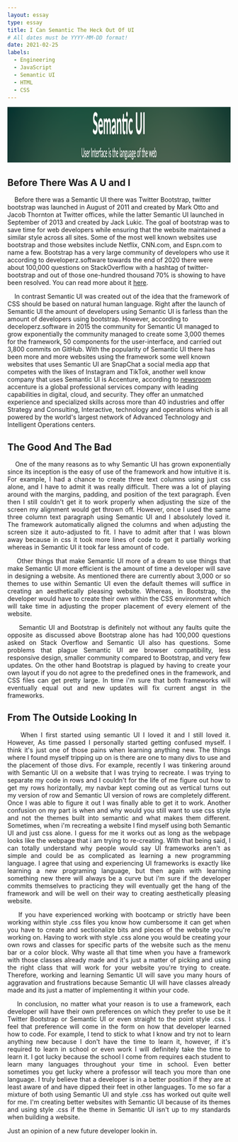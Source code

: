 ```yaml
---
layout: essay
type: essay
title: I Can Semantic The Heck Out Of UI
# All dates must be YYYY-MM-DD format!
date: 2021-02-25
labels:
  - Engineering
  - JavaScript
  - Semantic UI
  - HTML
  - CSS
---
```


<img class="ui xlarge image" src="../images/semanticui.png" height="125">

## Before There Was A U and I

&nbsp;&nbsp;&nbsp;&nbsp;Before there was a Semantic UI there was Twitter Bootstrap, twitter bootstrap was launched in August of 2011 and created by Mark Otto and Jacob Thornton at Twitter offices, while the latter Semantic UI launched in September of 2013 and created by Jack Lukic. The goal of bootstrap was to save time for web developers while ensuring that the website maintained a similar style across all sites. Some of the most well known websites use bootstrap and those websites include Netflix, CNN.com, and Espn.com to name a few. Bootstrap has a very large community of developers who use it according to developerz.software towards the end of 2020 there were about 100,000 questions on StackOverflow with a hashtag of twitter-bootstrap and out of those one-hundred thousand 70% is showing to have been resolved. You can read more about it [here](https://developerz.software/2020/03/29/semantic-ui-or-bootstrap-discover-the-pros-and-cons-of-each-framework/).

&nbsp;&nbsp;&nbsp;&nbsp;In contrast Semantic UI was created out of the idea that the framework of CSS should be based on natural human language. Right after the launch of Semantic UI the amount of developers using Semantic UI is farless than the amount of developers using bootstrap. However, according to deceloperz.software in 2015 the community for Semantic UI managed to grow exponentially the community managed to create some 3,000 themes for the framework, 50 components for the user-interface, and carried out 3,800 commits on GitHub. With the popularity of Semantic UI there has been more and more websites using the framework some well known websites that uses Semantic UI are SnapChat a social media app that competes with the likes of Instagram and TikTok, another well know company that uses Semantic UI is Accenture, according to [newsroom](https://newsroom.accenture.com/fact-sheet/) accenture is a global professional services company with leading capabilities in digital, cloud, and security. They offer an unmatched experience and specialized skills across more than 40 industries and offer Strategy and Consulting, Interactive, technology and operations which is all powered by the world's largest network of Advanced Technology and Intelligent Operations centers.
 
## The Good And The Bad
<p align="justify">
&nbsp;&nbsp;&nbsp;&nbsp;One of the many reasons as to why Semantic UI has grown exponentially since its inception is the easy of use of the framework and how intuitive it is. For example, I had a chance to create three text columns using just css alone, and I have to admit it was really difficult. There was a lot of playing around with the margins, padding, and position of the text paragraph. Even then I still couldn't get it to work properly when adjusting the size of the screen my alignment would get thrown off. However, once I used the same three column text paragraph using Semantic UI and I absolutely loved it. The framework automatically aligned the columns and when adjusting the screen size it auto-adjusted to fit. I have to admit after that I was blown away because in css it took more lines of code to get it partially working whereas in Semantic UI it took far less amount of code.</p>
<p align="justify">
&nbsp;&nbsp;&nbsp;&nbsp;Other things that make Semantic UI more of a dream to use things that make Semantic UI more efficient is the amount of time a developer will save in designing a website. As mentioned there are currently about 3,000 or so themes to use within Semantic UI even the default themes will suffice in creating an aesthetically pleasing website. Whereas, in Bootstrap, the developer would have to create their own within the CSS environment which will take time in adjusting the proper placement of every element of the website.</p>
<p align="justify">
&nbsp;&nbsp;&nbsp;&nbsp; Semantic UI and Bootstrap is definitely not without any faults quite the opposite as discussed above Bootstrap alone has had 100,000 questions asked on Stack Overflow and Semantic UI also has questions. Some problems that plague Semantic UI are browser compatibility, less responsive design, smaller community compared to Bootstrap, and very few updates. On the other hand Bootstrap is plagued by having to create your own layout if you do not agree to the predefined ones in the framework, and CSS files can get pretty large. In time i'm sure that both frameworks will eventually equal out and new updates will fix current angst in the frameworks.</p>

## From The Outside Looking In
<p align="justify">
&nbsp;&nbsp;&nbsp;&nbsp;When I first started using semantic UI I loved it and I still loved it. However, As time passed I personally started getting confused myself. I think it's just one of those pains when learning anything new. The things where I found myself tripping up on is there are one to many divs to use and the placement of those divs. For example, recently I was tinkering around with Semantic UI on a website that I was trying to recreate. I was trying to separate my code in rows and I couldn't for the life of me figure out how to get my rows horizontally, my navbar kept coming out as vertical turns out my version of row and Semantic UI version of rows are completely different. Once I was able to figure it out  I was finally able to get it to work. Another confusion on my part is when and why would you still want to use css style and not the themes built into semantic and what makes them different. Sometimes, when i'm recreating a website I find myself using both Semantic UI and just css alone. I guess for me it works out as long as the webpage looks like the webpage that i am trying to re-creating. With that being said, I can totally understand why people would say UI frameworks aren't as simple and could be as complicated as learning a new programming language. I agree that using and experiencing UI frameworks is exactly like learning a new programing language, but then again with learning something new there will always be a curve but i'm sure if the developer commits themselves to practicing they will eventually get the hang of the framework and will be well on their way to creating aesthetically pleasing website.</p>
<p align="justify">
&nbsp;&nbsp;&nbsp;&nbsp;If you have experienced working with bootcamp or strictly have been working within style .css files you know how cumbersome it can get when you have to create and sectionalize bits and pieces of the website you're working on. Having to work with style .css alone you would be creating your own rows and classes for specific parts of the website such as the menu bar or a color block. Why waste all that time when you have a framework with those classes already made and it's just a matter of picking and using the right class that will work for your website you're trying to create. Therefore, working and learning Semantic UI will save you many hours of aggravation and frustrations because Semantic UI will have classes already made and its just a matter of implementing it within your code.  </p>
<p align="justify">
&nbsp;&nbsp;&nbsp;&nbsp;In conclusion, no matter what your reason is to use a framework, each developer will have their own preferences on which they prefer to use be it Twitter Bootstrap or Semantic UI or even straight to the point style .css. I feel that preference will come in the form on how that developer learned how to code. For example, I tend to stick to what I know and try not to learn anything new because I don't have the time to learn it, however, if it's required to learn in school or even work I will definitely take the time to learn it. I got lucky because the school I come from requires each student to learn many languages throughout your time in school. Even better sometimes you get lucky where a professor will teach you more than one language. I truly believe that a developer is in a better position if they are at least aware of and have dipped their feet in other languages. To me so far a mixture of both using Semantic UI and style .css has worked out quite well for me. I'm creating better websites with Semantic UI because of its themes and using style .css if the theme in Semantic UI isn't up to my standards when building a website.</p>
<p>Just an opinion of a new future developer lookin in.</p>
